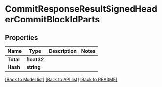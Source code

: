 # CommitResponseResultSignedHeaderCommitBlockIdParts

## Properties

Name | Type | Description | Notes
------------ | ------------- | ------------- | -------------
**Total** | **float32** |  | 
**Hash** | **string** |  | 

[[Back to Model list]](../README.md#documentation-for-models) [[Back to API list]](../README.md#documentation-for-api-endpoints) [[Back to README]](../README.md)


